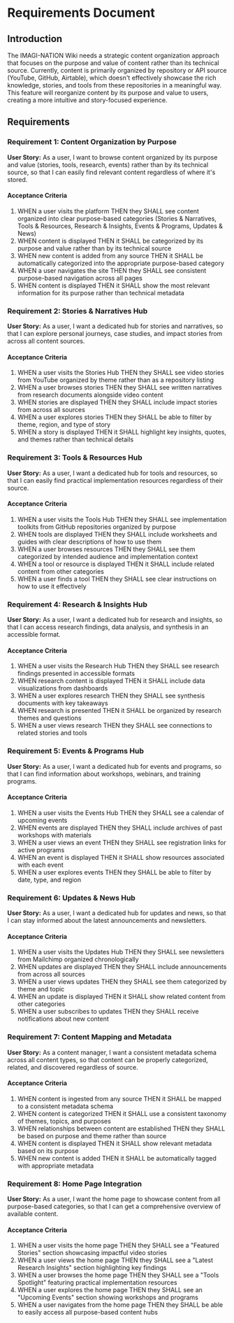 # Requirements Document

## Introduction

The IMAGI-NATION Wiki needs a strategic content organization approach that focuses on the purpose and value of content rather than its technical source. Currently, content is primarily organized by repository or API source (YouTube, GitHub, Airtable), which doesn't effectively showcase the rich knowledge, stories, and tools from these repositories in a meaningful way. This feature will reorganize content by its purpose and value to users, creating a more intuitive and story-focused experience.

## Requirements

### Requirement 1: Content Organization by Purpose

**User Story:** As a user, I want to browse content organized by its purpose and value (stories, tools, research, events) rather than by its technical source, so that I can easily find relevant content regardless of where it's stored.

#### Acceptance Criteria

1. WHEN a user visits the platform THEN they SHALL see content organized into clear purpose-based categories (Stories & Narratives, Tools & Resources, Research & Insights, Events & Programs, Updates & News)
2. WHEN content is displayed THEN it SHALL be categorized by its purpose and value rather than by its technical source
3. WHEN new content is added from any source THEN it SHALL be automatically categorized into the appropriate purpose-based category
4. WHEN a user navigates the site THEN they SHALL see consistent purpose-based navigation across all pages
5. WHEN content is displayed THEN it SHALL show the most relevant information for its purpose rather than technical metadata

### Requirement 2: Stories & Narratives Hub

**User Story:** As a user, I want a dedicated hub for stories and narratives, so that I can explore personal journeys, case studies, and impact stories from across all content sources.

#### Acceptance Criteria

1. WHEN a user visits the Stories Hub THEN they SHALL see video stories from YouTube organized by theme rather than as a repository listing
2. WHEN a user browses stories THEN they SHALL see written narratives from research documents alongside video content
3. WHEN stories are displayed THEN they SHALL include impact stories from across all sources
4. WHEN a user explores stories THEN they SHALL be able to filter by theme, region, and type of story
5. WHEN a story is displayed THEN it SHALL highlight key insights, quotes, and themes rather than technical details

### Requirement 3: Tools & Resources Hub

**User Story:** As a user, I want a dedicated hub for tools and resources, so that I can easily find practical implementation resources regardless of their source.

#### Acceptance Criteria

1. WHEN a user visits the Tools Hub THEN they SHALL see implementation toolkits from GitHub repositories organized by purpose
2. WHEN tools are displayed THEN they SHALL include worksheets and guides with clear descriptions of how to use them
3. WHEN a user browses resources THEN they SHALL see them categorized by intended audience and implementation context
4. WHEN a tool or resource is displayed THEN it SHALL include related content from other categories
5. WHEN a user finds a tool THEN they SHALL see clear instructions on how to use it effectively

### Requirement 4: Research & Insights Hub

**User Story:** As a user, I want a dedicated hub for research and insights, so that I can access research findings, data analysis, and synthesis in an accessible format.

#### Acceptance Criteria

1. WHEN a user visits the Research Hub THEN they SHALL see research findings presented in accessible formats
2. WHEN research content is displayed THEN it SHALL include data visualizations from dashboards
3. WHEN a user explores research THEN they SHALL see synthesis documents with key takeaways
4. WHEN research is presented THEN it SHALL be organized by research themes and questions
5. WHEN a user views research THEN they SHALL see connections to related stories and tools

### Requirement 5: Events & Programs Hub

**User Story:** As a user, I want a dedicated hub for events and programs, so that I can find information about workshops, webinars, and training programs.

#### Acceptance Criteria

1. WHEN a user visits the Events Hub THEN they SHALL see a calendar of upcoming events
2. WHEN events are displayed THEN they SHALL include archives of past workshops with materials
3. WHEN a user views an event THEN they SHALL see registration links for active programs
4. WHEN an event is displayed THEN it SHALL show resources associated with each event
5. WHEN a user explores events THEN they SHALL be able to filter by date, type, and region

### Requirement 6: Updates & News Hub

**User Story:** As a user, I want a dedicated hub for updates and news, so that I can stay informed about the latest announcements and newsletters.

#### Acceptance Criteria

1. WHEN a user visits the Updates Hub THEN they SHALL see newsletters from Mailchimp organized chronologically
2. WHEN updates are displayed THEN they SHALL include announcements from across all sources
3. WHEN a user views updates THEN they SHALL see them categorized by theme and topic
4. WHEN an update is displayed THEN it SHALL show related content from other categories
5. WHEN a user subscribes to updates THEN they SHALL receive notifications about new content

### Requirement 7: Content Mapping and Metadata

**User Story:** As a content manager, I want a consistent metadata schema across all content types, so that content can be properly categorized, related, and discovered regardless of source.

#### Acceptance Criteria

1. WHEN content is ingested from any source THEN it SHALL be mapped to a consistent metadata schema
2. WHEN content is categorized THEN it SHALL use a consistent taxonomy of themes, topics, and purposes
3. WHEN relationships between content are established THEN they SHALL be based on purpose and theme rather than source
4. WHEN content is displayed THEN it SHALL show relevant metadata based on its purpose
5. WHEN new content is added THEN it SHALL be automatically tagged with appropriate metadata

### Requirement 8: Home Page Integration

**User Story:** As a user, I want the home page to showcase content from all purpose-based categories, so that I can get a comprehensive overview of available content.

#### Acceptance Criteria

1. WHEN a user visits the home page THEN they SHALL see a "Featured Stories" section showcasing impactful video stories
2. WHEN a user views the home page THEN they SHALL see a "Latest Research Insights" section highlighting key findings
3. WHEN a user browses the home page THEN they SHALL see a "Tools Spotlight" featuring practical implementation resources
4. WHEN a user explores the home page THEN they SHALL see an "Upcoming Events" section showing workshops and programs
5. WHEN a user navigates from the home page THEN they SHALL be able to easily access all purpose-based content hubs